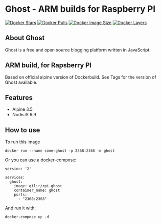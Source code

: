 # Ghost - ARM builds for Raspberry PI
[![Docker Stars](https://img.shields.io/docker/stars/gilir/rpi-ghost.svg?maxAge=2592000)](https://hub.docker.com/r/gilir/rpi-ghost/)
[![Docker Pulls](https://img.shields.io/docker/pulls/gilir/rpi-ghost.svg?maxAge=2592000)](https://hub.docker.com/r/gilir/rpi-ghost/)
[![Docker Image Size](https://img.shields.io/imagelayers/image-size/gilir/rpi-ghost/latest.svg)](https://imagelayers.io/?images=gilir/rpi-ghost:latest)
[![Docker Layers](https://img.shields.io/imagelayers/layers/gilir/rpi-ghost/latest.svg)](https://imagelayers.io/?images=gilir/rpi-ghost:latest)

## About Ghost
Ghost is a free and open source blogging platform written in JavaScript.

## ARM build, for Rapsberry PI
Based on official alpine version of Dockerbuild. See Tags for the version of Ghost available.

## Features
- Alpine 3.5
- NodeJS 6.9

## How to use

To run this image
```
docker run --name some-ghost -p 2368:2368 -d ghost
```

Or you can use a docker-compose:
```
version: '2'

services:
  ghost:
    image: gilir/rpi-ghost
    container_name: ghost
    ports:
      - "2368:2368"
```
And run it with:
```
docker-compose up -d
```
